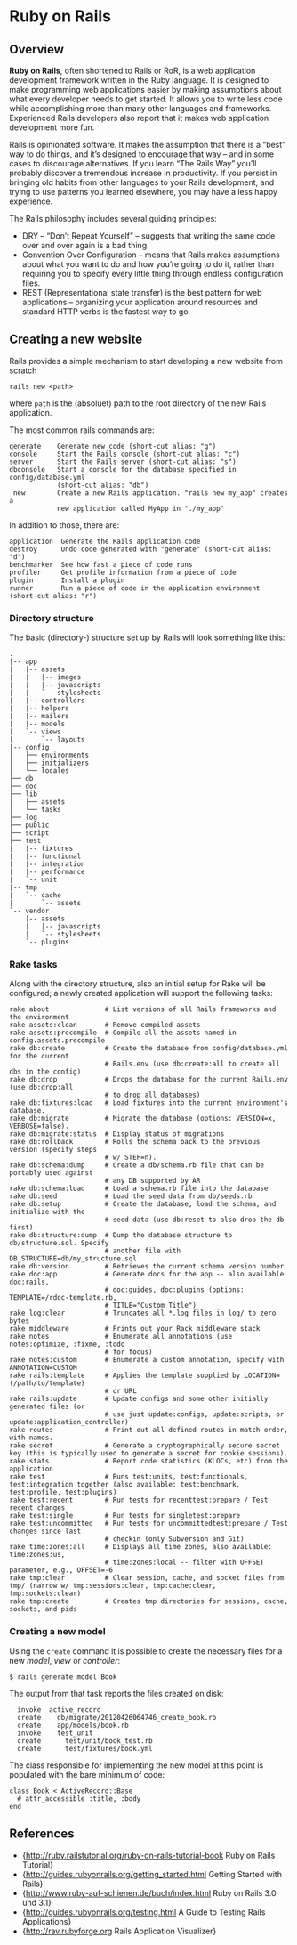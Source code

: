 
# Ruby on Rails

## Overview

**Ruby on Rails**, often shortened to Rails or RoR, is a web application development framework written in the Ruby language. It is designed to make programming web applications easier by making assumptions about what every developer needs to get started. It allows you to write less code while accomplishing more than many other languages and frameworks. Experienced Rails developers also report that it makes web application development more fun.

Rails is opinionated software. It makes the assumption that there is a “best” way to do things, and it’s designed to encourage that way – and in some cases to discourage alternatives. If you learn “The Rails Way” you’ll probably discover a tremendous increase in productivity. If you persist in bringing old habits from other languages to your Rails development, and trying to use patterns you learned elsewhere, you may have a less happy experience.

The Rails philosophy includes several guiding principles:

* DRY – “Don’t Repeat Yourself” – suggests that writing the same code over and over again is a bad thing.
* Convention Over Configuration – means that Rails makes assumptions about what you want to do and how you’re going to do it, rather than requiring you to specify every little thing through endless configuration files.
* REST (Representational state transfer) is the best pattern for web applications – organizing your application around resources and standard HTTP verbs is the fastest way to go.

## Creating a new website

Rails provides a simple mechanism to start developing a new website from scratch

    rails new <path>

where ``path`` is the (absoluet) path to the root directory of the new Rails
application.

The most common rails commands are:

    generate    Generate new code (short-cut alias: "g")
    console     Start the Rails console (short-cut alias: "c")
    server      Start the Rails server (short-cut alias: "s")
    dbconsole   Start a console for the database specified in config/database.yml
                (short-cut alias: "db")
     new        Create a new Rails application. "rails new my_app" creates a
                new application called MyApp in "./my_app"

In addition to those, there are:

    application  Generate the Rails application code
    destroy      Undo code generated with "generate" (short-cut alias: "d")
    benchmarker  See how fast a piece of code runs
    profiler     Get profile information from a piece of code
    plugin       Install a plugin
    runner       Run a piece of code in the application environment (short-cut alias: "r")

### Directory structure

The basic (directory-) structure set up by Rails will look something like this:

    .
    |-- app
    |   |-- assets
    |   |   |-- images
    |   |   |-- javascripts
    |   |   `-- stylesheets
    |   |-- controllers
    |   |-- helpers
    |   |-- mailers
    |   |-- models
    |   `-- views
    |       `-- layouts
    |-- config
    │   ├── environments
    │   ├── initializers
    │   └── locales
    ├── db
    ├── doc
    ├── lib
    │   ├── assets
    │   └── tasks
    ├── log
    ├── public
    ├── script
    ├── test
    |   |-- fixtures
    |   |-- functional
    |   |-- integration
    |   |-- performance
    |   `-- unit
    |-- tmp
    |   `-- cache
    |       `-- assets
    `-- vendor
        |-- assets
        |   |-- javascripts
        |   `-- stylesheets
        `-- plugins

### Rake tasks

Along with the directory structure, also an initial setup for Rake will be 
configured; a newly created application will support the following tasks:

    rake about              # List versions of all Rails frameworks and the environment
    rake assets:clean       # Remove compiled assets
    rake assets:precompile  # Compile all the assets named in config.assets.precompile
    rake db:create          # Create the database from config/database.yml for the current
                            # Rails.env (use db:create:all to create all dbs in the config)
    rake db:drop            # Drops the database for the current Rails.env (use db:drop:all
                            # to drop all databases)
    rake db:fixtures:load   # Load fixtures into the current environment's database.
    rake db:migrate         # Migrate the database (options: VERSION=x, VERBOSE=false).
    rake db:migrate:status  # Display status of migrations
    rake db:rollback        # Rolls the schema back to the previous version (specify steps
                            # w/ STEP=n).
    rake db:schema:dump     # Create a db/schema.rb file that can be portably used against
                            # any DB supported by AR
    rake db:schema:load     # Load a schema.rb file into the database
    rake db:seed            # Load the seed data from db/seeds.rb
    rake db:setup           # Create the database, load the schema, and initialize with the
                            # seed data (use db:reset to also drop the db first)
    rake db:structure:dump  # Dump the database structure to db/structure.sql. Specify
                            # another file with DB_STRUCTURE=db/my_structure.sql
    rake db:version         # Retrieves the current schema version number
    rake doc:app            # Generate docs for the app -- also available doc:rails,
                            # doc:guides, doc:plugins (options: TEMPLATE=/rdoc-template.rb,
                            # TITLE="Custom Title")
    rake log:clear          # Truncates all *.log files in log/ to zero bytes
    rake middleware         # Prints out your Rack middleware stack
    rake notes              # Enumerate all annotations (use notes:optimize, :fixme, :todo
                            # for focus)
    rake notes:custom       # Enumerate a custom annotation, specify with ANNOTATION=CUSTOM
    rake rails:template     # Applies the template supplied by LOCATION=(/path/to/template)
                            # or URL
    rake rails:update       # Update configs and some other initially generated files (or
                            # use just update:configs, update:scripts, or update:application_controller)
    rake routes             # Print out all defined routes in match order, with names.
    rake secret             # Generate a cryptographically secure secret key (this is typically used to generate a secret for cookie sessions).
    rake stats              # Report code statistics (KLOCs, etc) from the application
    rake test               # Runs test:units, test:functionals, test:integration together (also available: test:benchmark, test:profile, test:plugins)
    rake test:recent        # Run tests for recenttest:prepare / Test recent changes
    rake test:single        # Run tests for singletest:prepare
    rake test:uncommitted   # Run tests for uncommittedtest:prepare / Test changes since last
                            # checkin (only Subversion and Git)
    rake time:zones:all     # Displays all time zones, also available: time:zones:us,
                            # time:zones:local -- filter with OFFSET parameter, e.g., OFFSET=-6
    rake tmp:clear          # Clear session, cache, and socket files from tmp/ (narrow w/ tmp:sessions:clear, tmp:cache:clear, tmp:sockets:clear)
    rake tmp:create         # Creates tmp directories for sessions, cache, sockets, and pids

### Creating a new model

Using the ``create`` command it is possible to create the necessary files for a
new _model_, _view_ or _controller_:

    $ rails generate model Book

The output from that task reports the files created on disk:

      invoke  active_record
      create    db/migrate/20120426064746_create_book.rb
      create    app/models/book.rb
      invoke    test_unit
      create      test/unit/book_test.rb
      create      test/fixtures/book.yml

The class responsible for implementing the new model at this point is populated
with the bare minimum of code:

    class Book < ActiveRecord::Base
      # attr_accessible :title, :body
    end


## References

* {http://ruby.railstutorial.org/ruby-on-rails-tutorial-book Ruby on Rails Tutorial}
* {http://guides.rubyonrails.org/getting_started.html Getting Started with Rails}
* {http://www.ruby-auf-schienen.de/buch/index.html Ruby on Rails 3.0 und 3.1}
* {http://guides.rubyonrails.org/testing.html A Guide to Testing Rails Applications}
* {http://rav.rubyforge.org Rails Application Visualizer}